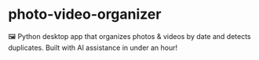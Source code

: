 # photo-video-organizer
🖼️ Python desktop app that organizes photos &amp; videos by date and detects duplicates. Built with AI assistance in under an hour!
